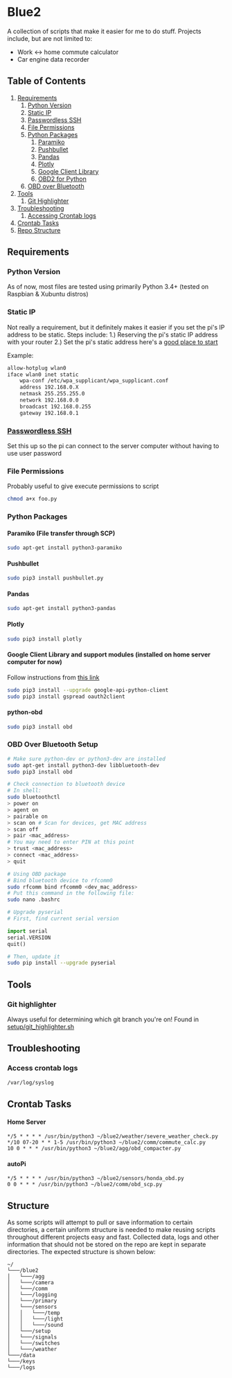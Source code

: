 # Blue2
A collection of scripts that make it easier for me to do stuff.
Projects include, but are not limited to:
- Work <-> home commute calculator
- Car engine data recorder

## Table of Contents
1. [Requirements](#requirements)
    1. [Python Version](#python_version)
    1. [Static IP](#static_ip)
    1. [Passwordless SSH](#passwordless_ssh)
    1. [File Permissions](#file_permissions)
    1. [Python Packages](#python_packages)
        1. [Paramiko](#paramiko)
        1. [Pushbullet](#pushbullet)
        1. [Pandas](#pandas)
        1. [Plotly](#plotly)
        1. [Google Client Library](#google_client_library)
        1. [OBD2 for Python](#python-obd)
    1. [OBD over Bluetooth](#obd_setup)
1. [Tools](#tools)
    1. [Git Highlighter](#git_highlighter)
1. [Troubleshooting](#troubleshooting)
    1. [Accessing Crontab logs](#crontab_logs)
1. [Crontab Tasks](#crontab_tasks)
1. [Repo Structure](#structure)

## Requirements <a id="requirements"></a>
### Python Version <a id="python_version"></a>
As of now, most files are tested using primarily Python 3.4+ (tested on Raspbian & Xubuntu distros)

### Static IP <a id="static_ip"></a>
Not really a requirement, but it definitely makes it easier if you set the pi's IP address to be static.
Steps include:
    1.) Reserving the pi's static IP address with your router
    2.) Set the pi's static address here's a [good place to start](https://www.modmypi.com/blog/tutorial-how-to-give-your-raspberry-pi-a-static-ip-address)

Example:
```bash
allow-hotplug wlan0
iface wlan0 inet static
    wpa-conf /etc/wpa_supplicant/wpa_supplicant.conf
    address 192.168.0.X
    netmask 255.255.255.0
    network 192.168.0.0
    broadcast 192.168.0.255
    gateway 192.168.0.1
```


### [Passwordless SSH](https://www.raspberrypi.org/documentation/remote-access/ssh/passwordless.md) <a id="passwordless_ssh"></a>
Set this up so the pi can connect to the server computer without having to use user password

### File Permissions <a id="file_permissions"></a>
Probably useful to give execute permissions to script
```bash
chmod a+x foo.py
```

### Python Packages <a id="python_packages"></a>
#### Paramiko (File transfer through SCP) <a id="paramiko"></a>
```bash
sudo apt-get install python3-paramiko
```

#### Pushbullet <a id="pushbullet"></a>
```bash
sudo pip3 install pushbullet.py
```

#### Pandas <a id="pandas"></a>
```bash
sudo apt-get install python3-pandas
```

#### Plotly <a id="plotly"></a>
```bash
sudo pip3 install plotly
```

#### Google Client Library and support modules (installed on home server computer for now) <a id="google_client_library"></a>
Follow instructions from [this link](https://www.twilio.com/blog/2017/02/an-easy-way-to-read-and-write-to-a-google-spreadsheet-in-python.html)
```bash
sudo pip3 install --upgrade google-api-python-client
sudo pip3 install gspread oauth2client
```

#### python-obd <a id="obd2"></a>
```bash
sudo pip3 install obd
```

### OBD Over Bluetooth Setup <a id="obd_setup"></a>
```bash
# Make sure python-dev or python3-dev are installed
sudo apt-get install python3-dev libbluetooth-dev
sudo pip3 install obd

# Check connection to bluetooth device
# In shell:
sudo bluetoothctl
> power on
> agent on
> pairable on
> scan on # Scan for devices, get MAC address
> scan off
> pair <mac_address>
# You may need to enter PIN at this point
> trust <mac_address>
> connect <mac_address>
> quit

# Using OBD package
# Bind bluetooth device to rfcomm0
sudo rfcomm bind rfcomm0 <dev_mac_address>
# Put this command in the following file:
sudo nano .bashrc
```
```python
# Upgrade pyserial
# First, find current serial version

import serial
serial.VERSION
quit()
```
```bash
# Then, update it
sudo pip install --upgrade pyserial
```

## Tools <a id="tools"></a>
### Git highlighter <a id="git_highlighter"></a>
Always useful for determining which git branch you're on!
Found in [setup/git_highlighter.sh](setup/git_highlighter.sh)

## Troubleshooting <a id="troubleshooting"></a>

### Access crontab logs <a id="crontab_logs"></a>
```bash
/var/log/syslog
```
## Crontab Tasks <a id="crontab_tasks"></a>

#### Home Server
```
*/5 * * * * /usr/bin/python3 ~/blue2/weather/severe_weather_check.py
*/10 07-20 * * 1-5 /usr/bin/python3 ~/blue2/comm/commute_calc.py
10 0 * * * /usr/bin/python3 ~/blue2/agg/obd_compacter.py
```
#### autoPi
```
*/5 * * * * /usr/bin/python3 ~/blue2/sensors/honda_obd.py
0 0 * * * /usr/bin/python3 ~/blue2/comm/obd_scp.py
```

## Structure <a id="structure"></a>
As some scripts will attempt to pull or save information to certain directories, a certain uniform structure is needed to make reusing scripts throughout different projects easy and fast. Collected data, logs and other information that should not be stored on the repo are kept in separate directories. The expected structure is shown below:
```
~/
└───/blue2
│   └───/agg    
│   └───/camera
│   └───/comm
│   └───/logging
│   └───/primary
│   └───/sensors
│   │   └───/temp
│   │   └───/light
│   │   └───/sound
│   └───/setup
│   └───/signals
│   └───/switches
│   └───/weather
└───/data
└───/keys
└───/logs
```
  
